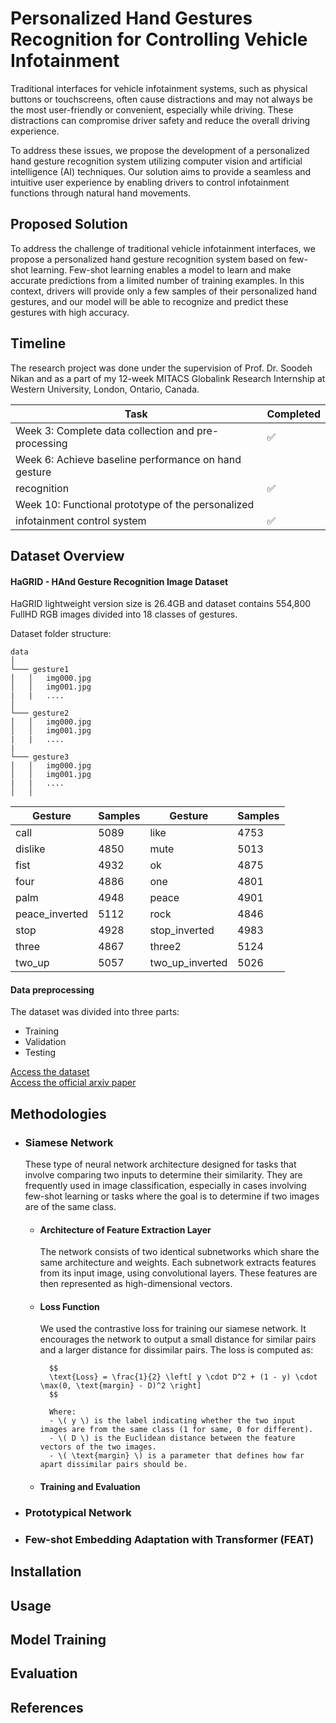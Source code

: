
# Personalized Hand Gestures Recognition for Controlling Vehicle Infotainment

Traditional interfaces for vehicle infotainment systems, such as physical buttons or touchscreens, often cause distractions and may not always be the most user-friendly or convenient, especially while driving. These distractions can compromise driver safety and reduce the overall driving experience.

To address these issues, we propose the development of a personalized hand gesture recognition system utilizing computer vision and artificial intelligence (AI) techniques. Our solution aims to provide a seamless and intuitive user experience by enabling drivers to control infotainment functions through natural hand movements.

## Proposed Solution

To address the challenge of traditional vehicle infotainment interfaces, we propose a personalized hand gesture recognition system based on few-shot learning. Few-shot learning enables a model to learn and make accurate predictions from a limited number of training examples. In this context, drivers will provide only a few samples of their personalized hand gestures, and our model will be able to recognize and predict these gestures with high accuracy.

## Timeline
The research project was done under the supervision of Prof. Dr. Soodeh Nikan and as a part of my 12-week MITACS Globalink Research Internship at Western University, London, Ontario, Canada.

| Task                          | Completed |
|-------------------------------|-----------|
| Week 3: Complete data collection and pre-processing  | ✅ |  
| Week 6: Achieve baseline performance on hand gesture
recognition      | ✅ | 
| Week 10: Functional prototype of the personalized
infotainment control system | ✅ |  


## Dataset Overview
#### HaGRID - HAnd Gesture Recognition Image Dataset

HaGRID lightweight version size is 26.4GB and dataset contains 554,800 FullHD RGB images divided into 18 classes of gestures.

Dataset folder structure:
```
data 
│
└─── gesture1
│   │   img000.jpg
│   │   img001.jpg
|   |   ....
│   
└─── gesture2
│   │   img000.jpg
│   │   img001.jpg
|   |   ....
|
└─── gesture3
│   │   img000.jpg
│   │   img001.jpg
|   |   ....
│   │
```
| Gesture          | Samples | Gesture         | Samples |
|------------------|---------|-----------------|---------|
| call             | 5089    | like            | 4753    |
| dislike          | 4850    | mute            | 5013    |
| fist             | 4932    | ok              | 4875    |
| four             | 4886    | one             | 4801    |
| palm             | 4948    | peace           | 4901    |
| peace_inverted   | 5112    | rock            | 4846    |
| stop             | 4928    | stop_inverted   | 4983    |
| three            | 4867    | three2          | 5124    |
| two_up           | 5057    | two_up_inverted | 5026    |

#### Data preprocessing

The dataset was divided into three parts:
- Training
- Validation
- Testing

[Access the dataset](https://github.com/hukenovs/hagrid)\
[Access the official arxiv paper](https://arxiv.org/abs/2206.08219)


## Methodologies

- ### Siamese Network
    These type of neural network architecture designed for tasks that involve comparing two inputs to determine their similarity. They are frequently used in image classification, especially in cases involving few-shot learning or tasks where the goal is to determine if two images are of the same class.
    - #### Architecture of Feature Extraction Layer
        The network consists of two identical subnetworks which share the same architecture and weights. Each subnetwork extracts features from its input image, using convolutional layers. These features are then represented as high-dimensional vectors.
    - #### Loss Function
        We used the contrastive loss for training our siamese network.  It encourages the network to output a small distance for similar pairs and a larger distance for dissimilar pairs. The loss is computed as:

            $$
            \text{Loss} = \frac{1}{2} \left[ y \cdot D^2 + (1 - y) \cdot \max(0, \text{margin} - D)^2 \right]
            $$

            Where:
            - \( y \) is the label indicating whether the two input images are from the same class (1 for same, 0 for different).
            - \( D \) is the Euclidean distance between the feature vectors of the two images.
            - \( \text{margin} \) is a parameter that defines how far apart dissimilar pairs should be.

    - #### Training and Evaluation


- ### Prototypical Network
- ### Few-shot Embedding Adaptation with Transformer (FEAT)

## Installation

## Usage

## Model Training

## Evaluation

## References

